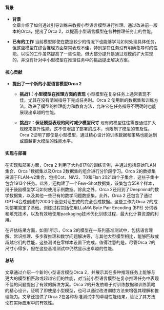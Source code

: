 #### 背景
- **背景**       
    文章介绍了如何通过引导训练来教授小型语言模型进行推理。通过改进前一版本的Orca，提出了Orca 2，以提高小型语言模型在各种推理任务上的性能。

- **已有的工作**
    当前模型即使在数据较少的情况下也能够学习如何处理具体任务，但这些模型在综合推理方面常常表现不佳，特别是在任务没有明确指导时的性能。以往的工作虽然提高了一些性能，但大部分提升是通过规模的扩大实现的，并没有针对中小型模型在推理任务中的挑战提出解决方案。

#### 核心贡献
- **提出了一个新的小型语言模型Orca 2**
    - **挑战1：小型模型在推理方面的表现**
        小型模型在复杂任务上通常表现不佳，尤其在没有清晰指导下完成任务时。Orca 2 使用新的数据集和训练方法，改进了模型的推理能力和教育方法，允许它在任务指导不明确时也能展现出卓越的性能。

    - **挑战2：保证模型表现的同时减少模型尺寸**
        现有的模型往往需要通过扩大规模来提升性能，这不仅增加了部署的成本，也限制了模型的普及性。Orca 2证明了即使是小型模型，通过精心设计的训练数据和策略也能达到或超越更大模型的性能水平。

#### 实现与部署
在实现和部署方面，Orca 2 利用了大约817K的训练实例，并通过包括原始FLAN集合、Orca 1数据集以及Orca 2数据集的组合进行分阶段学习。Orca 2的数据集来源于FLAN-v2集合，包括Cot、NiV2、T0和Flan 2021四个子集合，这些子集中包含1913个任务。此外，还构建了一个Few-Shot数据集，该集包含55K个样本，用于鼓励模型学习如何使用示例数据。除此之外，Orca 2还用到了Deepmind的数学数据集，以及其他一些已有的数学问题数据集。此外，Orca 2 还包含了通过GPT-4合成创建的2000个医患对话生成的完全合成数据。这些工作为Orca 2的成功部署奠定了基础。训练过程包括使用LLaMA Byte Pair Encoding (BPE) 分词器和填充技术，以及有效地使用packaging技术优化训练过程，最大化计算资源的利用。

在评估结果方面，如图1所示，Orca 2的模型在一系列基准测试中，包括语言理解、常识推理、多步骤推理和数学问题解决等，与其他大型模型相比，能够匹敌或超越它们的性能，这些测试在零样本设置下完成。值得注意的是，尽管Orca 2的尺寸小得多，但在这些基准测试中仍然显示出卓越的性能。

#### 总结
文章通过介绍一个新的小型语言模型Orca 2，并展示其在多种推理任务上能够与更大的模型相匹敌或超越它们的性能，对当前小型语言模型在复杂推理任务中表现不佳的问题提出了有效的解决方案。Orca 2的开发依赖于对训练数据和训练策略的精心设计，证明了即使是小型模型，也可以通过改进训练方法来增强其理解和推理能力。文章还提供了Orca 2在各种标准测试中的卓越性能结果，验证了其方法论在实际应用中的有效性。